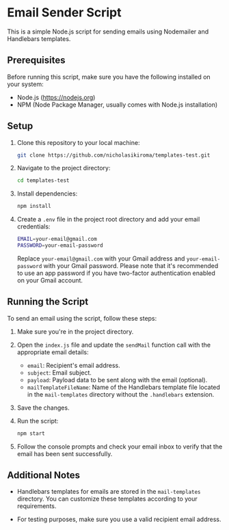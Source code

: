 # Email Sender Script

This is a simple Node.js script for sending emails using Nodemailer and Handlebars templates.

## Prerequisites

Before running this script, make sure you have the following installed on your system:

- Node.js (<https://nodejs.org>)
- NPM (Node Package Manager, usually comes with Node.js installation)

## Setup

1. Clone this repository to your local machine:

    ```bash
    git clone https://github.com/nicholasikiroma/templates-test.git
    ```

2. Navigate to the project directory:

    ```bash
    cd templates-test
    ```

3. Install dependencies:

    ```bash
    npm install
    ```

4. Create a `.env` file in the project root directory and add your email credentials:

    ```bash
    EMAIL=your-email@gmail.com
    PASSWORD=your-email-password
    ```

   Replace `your-email@gmail.com` with your Gmail address and `your-email-password` with your Gmail password. Please note that it's recommended to use an app password if you have two-factor authentication enabled on your Gmail account.

## Running the Script

To send an email using the script, follow these steps:

1. Make sure you're in the project directory.

2. Open the `index.js` file and update the `sendMail` function call with the appropriate email details:

   - `email`: Recipient's email address.
   - `subject`: Email subject.
   - `payload`: Payload data to be sent along with the email (optional).
   - `mailTemplateFileName`: Name of the Handlebars template file located in the `mail-templates` directory without the `.handlebars` extension.

3. Save the changes.

4. Run the script:

    ```bash
    npm start
    ```

5. Follow the console prompts and check your email inbox to verify that the email has been sent successfully.

## Additional Notes

- Handlebars templates for emails are stored in the `mail-templates` directory. You can customize these templates according to your requirements.

- For testing purposes, make sure you use a valid recipient email address.
